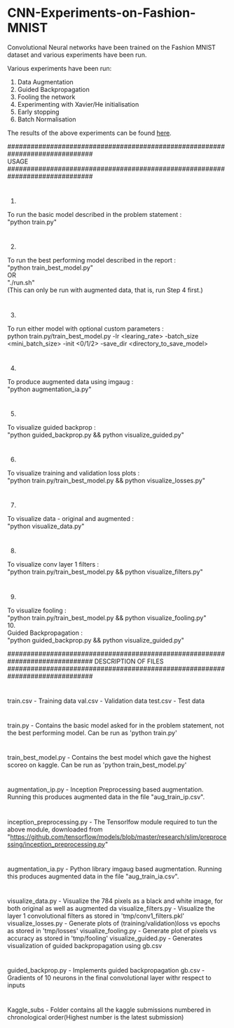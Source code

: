 # CNN-Experiments-on-Fashion-MNIST  
Convolutional Neural networks have been trained on the Fashion MNIST dataset and various experiments have been run.  

Various experiments have been run:  
1. Data Augmentation  
2. Guided Backpropagation
3. Fooling the network  
4. Experimenting with Xavier/He initialisation
5. Early stopping  
6. Batch Normalisation  

The results of the above experiments can be found [here](https://github.com/shubhangighosh/CNN-Experiments-on-Fashion-MNIST/blob/master/Report.pdf).

##############################################################################  
USAGE  
##############################################################################  
#  
1.   
To run the basic model described in the problem statement :   
"python train.py"  
#  
2.  
To run the best performing model described in the report :   
"python train_best_model.py"  
OR  
"./run.sh"  
(This can only be run with augmented data, that is, run Step 4 first.)  
#  
3.  
To run either model with optional custom parameters :  
python train.py/train_best_model.py -lr <learing_rate> -batch_size <mini_batch_size> -init <0/1/2> -save_dir <directory_to_save_model>   
#  
4.  
To produce augmented data using imgaug :  
"python augmentation_ia.py"  
#  
5.
To visualize guided backprop :   
"python guided_backprop.py && python visualize_guided.py"  
#  
6.  
To visualize training and validation loss plots :   
"python train.py/train_best_model.py && python visualize_losses.py"  
#  
7.  
To visualize data - original and augmented :   
"python visualize_data.py"  
#  
8.  
To visualize conv layer 1 filters :   
"python train.py/train_best_model.py && python visualize_filters.py"  
#  
9.  
To visualize fooling :   
"python train.py/train_best_model.py && python visualize_fooling.py"  
10.  
Guided Backpropagation :   
"python guided_backprop.py && python visualize_guided.py"  







##############################################################################
DESCRIPTION OF FILES 
############################################################################## 
#
train.csv - Training data
val.csv - Validation data
test.csv - Test data
#
#
#
train.py - Contains the basic model asked for in the problem statement, not the best performing model. Can be run as 'python train.py'
#
train_best_model.py - Contains the best model which gave the highest scoreo on kaggle. Can be run as 'python train_best_model.py'
#
#
#
augmentation_ip.py - Inception Preprocessing based augmentation. Running this produces augmented data in the file "aug_train_ip.csv".
#
inception_preprocessing.py - The Tensorlfow module required to tun the above module, downloaded from "https://github.com/tensorflow/models/blob/master/research/slim/preprocessing/inception_preprocessing.py"
#
augmentation_ia.py - Python library imgaug based augmentation. Running this produces augmented data in the file "aug_train_ia.csv".
#
#
#
visualize_data.py - Visualize the 784 pixels as a black and white image, for both original as well as augmented da
visualize_filters.py - Visualize the layer 1 convolutional filters as stored in 'tmp/conv1_filters.pkl'
visualize_losses.py - Generate plots of (training/validation)loss vs epochs as stored in 'tmp/losses'
visualize_fooling.py - Generate plot of pixels vs accuracy as stored in 'tmp/fooling'
visualize_guided.py - Generates visualization of guided backpropagation using gb.csv
#
#
#
guided_backprop.py - Implements guided backpropagation
gb.csv - Gradients of 10 neurons in the final convolutional layer withr respect to inputs
#
#
#
Kaggle_subs - Folder contains all the kaggle submissions numbered in chronological order(Highest number is the latest submission)






